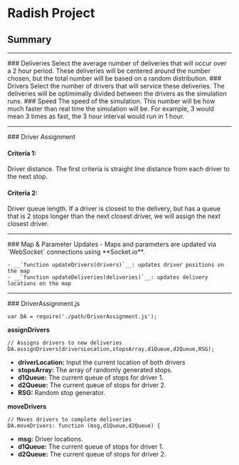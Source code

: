 # Radish Project

## Summary
<hr>
### Deliveries
Select the average number of deliveries that will occur over a 2 hour period. These deliveries will be centered around the number chosen, but the total number will be based on a random distribution. 
### Drivers
Select the number of drivers that will service these deliveries. The deliveries will be optimimally divided between the drivers as the simulation runs. 
### Speed
The speed of the simulation. This number will be how much faster than real time the simulation will be. For example, 3 would mean 3 times as fast, the 3 hour interval would run in 1 hour.

<hr>
### Driver Assignment

#### Criteria 1:
Driver distance. The first criteria is straight line distance from each driver to the next stop.

#### Criteria 2:
Driver queue length. If a driver is closest to the delivery, but has a queue that is 2 stops longer than the next closest driver, we will assign the next closest driver.

<hr>
### Map & Parameter Updates
- Maps and parameters are updated via `WebSocket` connections using **Socket.io**.

	- __`function updateDrivers(drivers)`__: updates driver positions on the map
	- __`function updateDeliveries(deliveries)`__: updates delivery locations on the map

<hr>
### DriverAssignment.js

`var DA = require('./path/DriverAssignment.js');`

__assignDrivers__
```
// Assigns drivers to new deliveries
DA.assignDrivers(driversLocation,stopsArray,d1Queue,d2Queue,RSG);
```
  - **driverLocation:** Input the current location of both drivers
  - **stopsArray:** The array of randomly generated stops. 
  - **d1Queue:** The current queue of stops for driver 1.
  - **d2Queue:** The current queue of stops for driver 2.
  - **RSG:** Random stop generator.

__moveDrivers__
```
// Moves drivers to complete deliveries
DA.moveDrivers: function (msg,d1Queue,d2Queue) {
```
  - **msg:** Driver locations.
  - **d1Queue:** The current queue of stops for driver 1.
  - **d2Queue:** The current queue of stops for driver 2.




